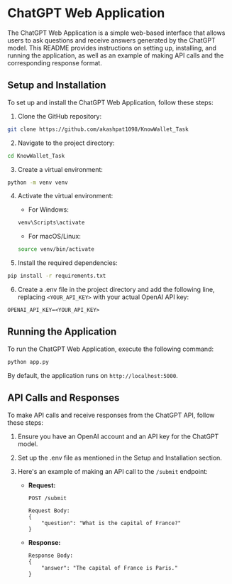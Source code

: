 # ChatGPT Web Application

The ChatGPT Web Application is a simple web-based interface that allows users to ask questions and receive answers generated by the ChatGPT model. This README provides instructions on setting up, installing, and running the application, as well as an example of making API calls and the corresponding response format.

## Setup and Installation

To set up and install the ChatGPT Web Application, follow these steps:

1. Clone the GitHub repository:

```bash
git clone https://github.com/akashpat1098/KnowWallet_Task
```

2. Navigate to the project directory:

```bash
cd KnowWallet_Task
```

3. Create a virtual environment:

```bash
python -m venv venv
```

4. Activate the virtual environment:

   - For Windows:

   ```bash
   venv\Scripts\activate
   ```

   - For macOS/Linux:

   ```bash
   source venv/bin/activate
   ```

5. Install the required dependencies:

```bash
pip install -r requirements.txt
```

6. Create a .env file in the project directory and add the following line, replacing `<YOUR_API_KEY>` with your actual OpenAI API key:

```
OPENAI_API_KEY=<YOUR_API_KEY>
```

## Running the Application

To run the ChatGPT Web Application, execute the following command:

```bash
python app.py
```

By default, the application runs on `http://localhost:5000`.

## API Calls and Responses

To make API calls and receive responses from the ChatGPT API, follow these steps:

1. Ensure you have an OpenAI account and an API key for the ChatGPT model.

2. Set up the .env file as mentioned in the Setup and Installation section.

3. Here's an example of making an API call to the `/submit` endpoint:

   - **Request:**

     ```
     POST /submit

     Request Body:
     {
         "question": "What is the capital of France?"
     }
     ```

   - **Response:**

     ```
     Response Body:
     {
         "answer": "The capital of France is Paris."
     }
     ```

